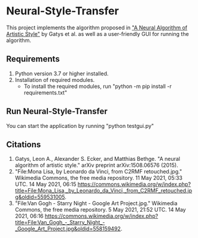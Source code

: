 # Neural-Style-Transfer
This project implements the algorithm proposed in ["A Neural Algorithm of Artistic Style"](https://arxiv.org/abs/1508.06576) by Gatys et al. as well as a user-friendly GUI for running the algorithm.

## Requirements
1. Python version 3.7 or higher installed.
2. Installation of required modules.
    * To install the required modules, run "python -m pip install -r requirements.txt"

## Run Neural-Style-Transfer
You can start the application by running "python testgui.py"

## Citations
1. Gatys, Leon A., Alexander S. Ecker, and Matthias Bethge. "A neural algorithm of artistic style." arXiv preprint arXiv:1508.06576 (2015).
2. "File:Mona Lisa, by Leonardo da Vinci, from C2RMF retouched.jpg." Wikimedia Commons, the free media repository. 11 May 2021, 05:33 UTC. 14 May 2021, 06:15 <https://commons.wikimedia.org/w/index.php?title=File:Mona_Lisa,_by_Leonardo_da_Vinci,_from_C2RMF_retouched.jpg&oldid=559531005>.
3. "File:Van Gogh - Starry Night - Google Art Project.jpg." Wikimedia Commons, the free media repository. 5 May 2021, 21:52 UTC. 14 May 2021, 06:16 <https://commons.wikimedia.org/w/index.php?title=File:Van_Gogh_-_Starry_Night_-_Google_Art_Project.jpg&oldid=558159492>.
